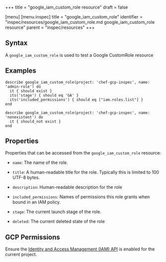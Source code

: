 +++
title = "google_iam_custom_role resource"
draft = false

[menu]
  [menu.inspec]
    title = "google_iam_custom_role"
    identifier = "inspec/resources/google_iam_custom_role.md google_iam_custom_role resource"
    parent = "inspec/resources"
+++


## Syntax
A `google_iam_custom_role` is used to test a Google CustomRole resource

## Examples
```
describe google_iam_custom_role(project: 'chef-gcp-inspec', name: 'admin-role') do
  it { should exist }
  its('stage') { should eq 'GA' }
  its('included_permissions') { should eq ["iam.roles.list"] }
end

describe google_iam_custom_role(project: 'chef-gcp-inspec', name: 'nonexistent') do
  it { should_not exist }
end
```

## Properties
Properties that can be accessed from the `google_iam_custom_role` resource:


  * `name`: The name of the role.

  * `title`: A human-readable title for the role. Typically this is limited to 100 UTF-8 bytes.

  * `description`: Human-readable description for the role

  * `included_permissions`: Names of permissions this role grants when bound in an IAM policy.

  * `stage`: The current launch stage of the role.

  * `deleted`: The current deleted state of the role


## GCP Permissions

Ensure the [Identity and Access Management (IAM) API](https://console.cloud.google.com/apis/library/iam.googleapis.com/) is enabled for the current project.
